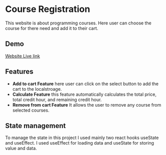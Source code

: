 # Course Registration

This website is about programming courses. Here user can choose the course for there need and add it to their cart.

## Demo
[Website Live link](https://65054a4d0c4f2c68d404bb98--remarkable-pie-773116.netlify.app/)

## Features

- **Add to cart Feature** here user can click on the select button to add the cart to the localstroage. 
- **Calculate Feature** this feature automatically calculates the total price, total credit hour, and remaining credit hour.
- **Remove from cart  Feature** It allows the user to remove any course from selected courses.

## State management 

To manage the state in this project I used mainly two react hooks useState and useEffect. I used useEffect for loading data and useState for storing value and data.
